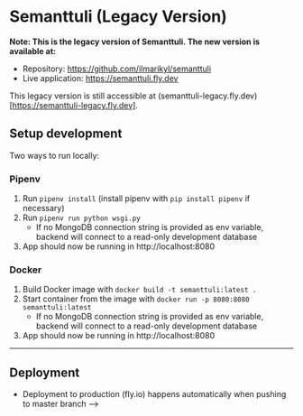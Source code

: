 # Semanttuli (Legacy Version)

**Note: This is the legacy version of Semanttuli. The new version is available at:**

* Repository: https://github.com/ilmarikyl/semanttuli
* Live application: https://semanttuli.fly.dev

This legacy version is still accessible at (semanttuli-legacy.fly.dev)[https://semanttuli-legacy.fly.dev].

## Setup development

Two ways to run locally:

### **Pipenv**

1. Run `pipenv install` (install pipenv with `pip install pipenv` if necessary)
2. Run `pipenv run python wsgi.py`
   - If no MongoDB connection string is provided as env variable, backend will connect to a read-only development database
3. App should now be running in http://localhost:8080

### **Docker**

1. Build Docker image with `docker build -t semanttuli:latest .`
2. Start container from the image with `docker run -p 8080:8080 semanttuli:latest`
   - If no MongoDB connection string is provided as env variable, backend will connect to a read-only development database
3. App should now be running in http://localhost:8080

---

## Deployment

- Deployment to production (fly.io) happens automatically when pushing to master branch -->
